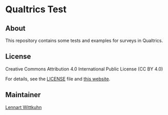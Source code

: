 # Qualtrics Test

## About

This repository contains some tests and examples for surveys in Qualtrics.

## License

Creative Commons Attribution 4.0 International Public License (CC BY 4.0)

For details, see the [LICENSE](LICENSE) file and [this website](https://creativecommons.org/licenses/by/4.0/).

## Maintainer

[Lennart Wittkuhn](mailto:lennart.wittkuhn@uni-hamburg.de)

